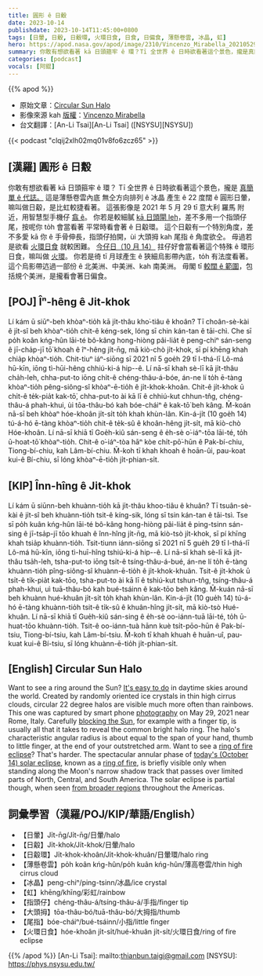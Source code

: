 ```yaml
---
title: 圓形 ê 日觳
date: 2023-10-14
publishdate: 2023-10-14T11:45:00+0800
tags: [日暈, 日觳, 日觳環, 火環日食, 日食, 日偏食, 薄懸卷雲, 冰晶, 虹]
hero: https://apod.nasa.gov/apod/image/2310/Vincenzo_Mirabella_20210529_134459_1024px.jpg
summary: 你敢有想欲看著 kā 日頭箍牢 ê 環？Tī 全世界 ê 日時欲看著這个景色，攏是真簡單 ê 代誌。
categories: [podcast]
vocals: [阿錕]
---
```


{{% apod %}}

- 原始文章：[Circular Sun Halo](https://apod.nasa.gov/apod/ap231014.html)
- 影像來源 kah [版權][copyright]：[Vincenzo Mirabella](http://www.coelum.com/photo-coelum/astroimagers/mirab)
- 台文翻譯：[An-Li Tsai][An-Li Tsai] ([NSYSU][NSYSU])

{{< podcast "clqij2xlh02mq01v8fo6zcz65" >}}

## [漢羅] 圓形 ê 日觳
你敢有想欲看著 kā 日頭箍牢 ê 環？
Tī 全世界 ê 日時欲看著這个景色，攏是 [真簡單 ê 代誌。][It's easy to do]
這是薄懸卷雲內底 無仝方向排列 ê 冰晶 產生 ê 22 度闊 ê 圓形日暈，嘛叫做日觳，是比虹較捷看著。
這張影像是 2021 年 5 月 29 tī 意大利 羅馬 附近，用智慧型手機仔 [翕 ê][photography]。
你若是較細膩 [kā 日頭閘 leh][blocking the Sun]，差不多用一个指頭仔尾，按呢你 to̍h 會當看著 平常時看會著 ê 日觳環。
這个日觳有一个特別角度，差不多愛 kā 你 ê 手骨伸長，指頭仔拍開，ùi 大頭拇 kah 尾指 ê 角度欲仝。
毋過若是欲看 [火環日食][ring of fire eclipse] 就較困難。
[今仔日（10 月 14）][today's (October 14) solar eclipse] 拄仔好會當看著這个特殊 ê 環形日食，嘛叫做 [火環][ring of fire]。
你若是徛 tī 月球產生 ê 狹細烏影帶內底，to̍h 有法度看著。
這个烏影帶迒過一部份 ê 北美洲、中美洲、kah 南美洲。
毋閣 tī [較闊 ê 範圍][from broader regions]，包括規个美洲，是攏看會著日偏食。

## [POJ] Îⁿ-hêng ê Ji̍t-khok
Lí kám ū siūⁿ-beh khòaⁿ-tio̍h kā ji̍t-thâu kho͘-tiâu ê khoân?
Tī choân-sè-kài ê ji̍t-sî beh khòaⁿ-tio̍h chit-ê kéng-sek, lóng sī chin kán-tan ê tāi-chì.
Che sī po̍h koân kńg-hûn lāi-té bô-kâng hong-hiòng pâi-lia̍t ê peng-chiⁿ sán-seng ê jī-cha̍p-jī tō͘ khoah ê îⁿ-hêng ji̍t-n̄g, mā kiò-chò ji̍t-khok, sī pí khēng khah chia̍p khòaⁿ-tio̍h.
Chit-tiuⁿ iáⁿ-siōng sī 2021 nî 5 goe̍h 29 tī I-thá-lī Lô-má hū-kīn, iōng tì-hūi-hêng chhiú-ki-á hip--ê.
Lí nā-sī khah sè-lī kā ji̍t-thâu cha̍h-leh, chha-put-to iōng chi̍t-ê chéng-thâu-á-bóe, án-ne lí to̍h ē-tàng khòaⁿ-tio̍h pêng-siông-sî khòaⁿ-ē-tio̍h ê ji̍t-khok-khoân.
Chit-ê ji̍t-khok ū chi̍t-ê te̍k-pia̍t kak-tō͘, chha-put-to ài kā lī ê chhiú-kut chhun-tn̂g, chéng-thâu-á phah-khui, ùi tōa-thâu-bó kah bóe-cháiⁿ ê kak-tō͘ beh kâng.
M̄-koán nā-sī beh khòaⁿ hóe-khoân ji̍t-si̍t to̍h khah khùn-lân.
Kin-á-ji̍t (10 goe̍h 14) tú-á-hó ē-tàng khòaⁿ-tio̍h chit-ê te̍k-sû ê khoân-hêng ji̍t-si̍t, mā kiò-chò Hóe-khoân.
Lí nā-sī khiā tī Goe̍h-kiû sán-seng ê e̍h-sè o͘-iáⁿ-tōa lāi-té, to̍h ū-hoat-tō͘ khòaⁿ-tio̍h.
Chit-ê o͘-iáⁿ-tòa hāⁿ kòe chi̍t-pō͘-hūn ê Pak-bí-chiu, Tiong-bí-chiu, kah Lâm-bí-chiu.
M̄-koh tī khah khoah ê hoān-ûi, pau-koat kui-ê Bí-chiu, sī lóng khòaⁿ-ē-tio̍h ji̍t-phian-si̍t.

## [KIP] Înn-hîng ê Ji̍t-khok
Lí kám ū siūnn-beh khuànn-tio̍h kā ji̍t-thâu khoo-tiâu ê khuân?
Tī tsuân-sè-kài ê ji̍t-sî beh khuànn-tio̍h tsit-ê kíng-sik, lóng sī tsin kán-tan ê tāi-tsì.
Tse sī po̍h kuân kńg-hûn lāi-té bô-kâng hong-hiòng pâi-lia̍t ê ping-tsinn sán-sing ê jī-tsa̍p-jī tōo khuah ê înn-hîng ji̍t-n̄g, mā kiò-tsò ji̍t-khok, sī pí khīng khah tsia̍p khuànn-tio̍h.
Tsit-tiunn iánn-siōng sī 2021 nî 5 gue̍h 29 tī I-thá-lī Lô-má hū-kīn, iōng tì-huī-hîng tshiú-ki-á hip--ê.
Lí nā-sī khah sè-lī kā ji̍t-thâu tsa̍h-leh, tsha-put-to iōng tsi̍t-ê tsíng-thâu-á-bué, án-ne lí to̍h ē-tàng khuànn-tio̍h pîng-siông-sî khuànn-ē-tio̍h ê ji̍t-khok-khuân.
Tsit-ê ji̍t-khok ū tsi̍t-ê ti̍k-pia̍t kak-tōo, tsha-put-to ài kā lī ê tshiú-kut tshun-tn̂g, tsíng-thâu-á phah-khui, uì tuā-thâu-bó kah bué-tsáinn ê kak-tōo beh kâng.
M̄-kuán nā-sī beh khuànn hué-khuân ji̍t-si̍t to̍h khah khùn-lân.
Kin-á-ji̍t (10 gue̍h 14) tú-á-hó ē-tàng khuànn-tio̍h tsit-ê ti̍k-sû ê khuân-hîng ji̍t-si̍t, mā kiò-tsò Hué-khuân.
Lí nā-sī khiā tī Gue̍h-kiû sán-sing ê e̍h-sè oo-iánn-tuā lāi-té, to̍h ū-huat-tōo khuànn-tio̍h.
Tsit-ê oo-iánn-tuà hānn kuè tsi̍t-pōo-hūn ê Pak-bí-tsiu, Tiong-bí-tsiu, kah Lâm-bí-tsiu.
M̄-koh tī khah khuah ê huān-uî, pau-kuat kui-ê Bí-tsiu, sī lóng khuànn-ē-tio̍h ji̍t-phian-si̍t.

## [English] Circular Sun Halo
Want to see a ring around the Sun?
[It's easy to do][It's easy to do] in daytime skies around the world.
Created by randomly oriented ice crystals in thin high cirrus clouds, circular 22 degree halos are visible much more often than rainbows.
This one was captured by smart phone [photography][photography] on May 29, 2021 near Rome, Italy.
Carefully [blocking the Sun][blocking the Sun], for example with a finger tip, is usually all that it takes to reveal the common bright halo ring.
The halo's characteristic angular radius is about equal to the span of your hand, thumb to little finger, at the end of your outstretched arm.
Want to see a [ring of fire eclipse][ring of fire eclipse]?
That's harder.
The spectacular annular phase of [today's (October 14) solar eclipse][today's (October 14) solar eclipse], known as a [ring of fire][ring of fire], is briefly visible only when standing along the Moon's narrow shadow track that passes over limited parts of North, Central, and South America.
The solar eclipse is partial though, when seen [from broader regions][from broader regions] throughout the Americas.

## 詞彙學習（漢羅/POJ/KIP/華語/English）
- 【日暈】Ji̍t-n̄g/Ji̍t-n̄g/日暈/halo
- 【日觳】Ji̍t-khok/Ji̍t-khok/日暈/halo
- 【日觳環】Ji̍t-khok-khoân/Ji̍t-khok-khuân/日暈環/halo ring
- 【薄懸卷雲】po̍h koân kńg-hûn/po̍h kuân kńg-hûn/薄高卷雲/thin high cirrus cloud
- 【冰晶】peng-chiⁿ/ping-tsinn/冰晶/ice crystal
- 【虹】khēng/khīng/彩虹/rainbow
- 【指頭仔】chéng-thâu-á/tsíng-thâu-á/手指/finger tip
- 【大頭拇】tōa-thâu-bó/tuā-thâu-bó/大拇指/thumb
- 【尾指】bóe-cháiⁿ/bué-tsáinn/小指/little finger
- 【火環日食】hóe-khoân ji̍t-si̍t/hué-khuân ji̍t-si̍t/火環日食/ring of fire eclipse

{{% /apod %}}
[An-Li Tsai]: mailto:thianbun.taigi@gmail.com
[NSYSU]: https://phys.nsysu.edu.tw/

[copyright]: https://apod.nasa.gov/apod/fap/lib/about_apod.html#srapply
[License]: https://creativecommons.org/licenses/by/2.0/

[It's easy to do]:http://www.atoptics.co.uk/halo/checkl.htm
[photography]:http://www.atoptics.co.uk/halo/photo.htm
[blocking the Sun]:http://www.atoptics.co.uk/halo/circular.htm
[ring of fire eclipse]:https://apod.nasa.gov/apod/ap231005.html
[today's (October 14) solar eclipse]:https://earthsky.org/sun/annular-solar-eclipse-october-14-2023/
[ring of fire]:https://apod.nasa.gov/apod/ap090125.html
[from broader regions]:https://blogs.nasa.gov/Watch_the_Skies/2023/09/14/coming-soon-a-ring-of-fire-in-the-sky/

